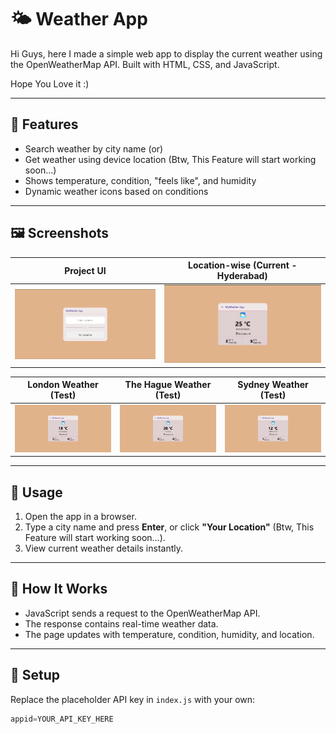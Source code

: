# 🌤️ Weather App

Hi Guys, here I made a simple web app to display the current weather using the OpenWeatherMap API. 
Built with HTML, CSS, and JavaScript.

Hope You Love it :)

---

## 🔧 Features

- Search weather by city name (or)
- Get weather using device location (Btw, This Feature will start working soon...)
- Shows temperature, condition, "feels like", and humidity
- Dynamic weather icons based on conditions

---

## 🖼️ Screenshots

| Project UI | Location-wise (Current - Hyderabad) |
|:---:|:---:|
| ![Landing Page](./Screenshots/Screenshot_LandingPage.png) | ![Hyderabad Display](./Screenshots/Screenshot_3.png) |

| London Weather (Test) | The Hague Weather (Test) | Sydney Weather (Test) |
|:---:|:---:|:---:|
| ![London Display](./Screenshots/Screenshot_2.png) | ![The_Hague Display ](./Screenshots/Screenshot_1.png) | ![Sydney Display](./Screenshots/Screenshot_4.png) |

---

## 🚀 Usage

1. Open the app in a browser.
2. Type a city name and press **Enter**, or click **"Your Location"** (Btw, This Feature will start working soon...).
3. View current weather details instantly.

---

## 🧠 How It Works

- JavaScript sends a request to the OpenWeatherMap API.
- The response contains real-time weather data.
- The page updates with temperature, condition, humidity, and location.

---

## 🔑 Setup

Replace the placeholder API key in `index.js` with your own:

``` js
appid=YOUR_API_KEY_HERE  
